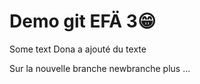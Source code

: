 # Demo git EFÄ 3😁️


Some text
Dona a ajouté du texte

Sur la nouvelle branche newbranche plus ...

